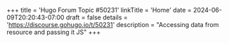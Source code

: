 +++
title = 'Hugo Forum Topic #50231'
linkTitle = 'Home'
date = 2024-06-09T20:20:43-07:00
draft = false
details = 'https://discourse.gohugo.io/t/50231'
description = "Accessing data from resource and passing it JS"
+++
